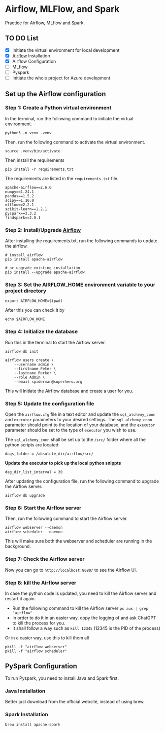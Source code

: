 # Airflow, MLFlow, and Spark
Practice for Airflow, MLflow and Spark.

## TO DO List
- [X] Initiate the virtual environment for local development
- [X] [Airflow](https://airflow.apache.org/docs/apache-airflow/stable/index.html) Installation
- [X] Airflow Configuration
- [ ] MLflow
- [ ] Pyspark
- [ ] Initiate the whole project for Azure development

## Set up the Airflow configuration

### Step 1: Create a Python virtual environment
In the terminal, run the following command to initiate the virtual environment.

```
python3 -m venv .venv 
```

Then, run the following command to activate the virtual environment.

```
source .venv/bin/activate
```

Then install the requirements
```
pip install -r requirements.txt
```

The requirements are listed in the `requirements.txt` file.
```
apache-airflow==2.6.0
numpy==1.24.1
pandas==1.5.2
scipy==1.10.0 
mlflow==2.2.1
scikit-learn==1.2.1
pyspark==3.3.2 
findspark==2.0.1
```

### Step 2: Install/Upgrade [Airflow](https://airflow.apache.org/docs/apache-airflow/stable/index.html)

After installing the requirements.txt, run the following commands to update the airflow.
```
# install airflow
pip install apache-airflow

# or upgrade existing installation
pip install --upgrade apache-airflow
```

### Step 3: Set the AIRFLOW_HOME environment variable to your project directory

```
export AIRFLOW_HOME=$(pwd)
```
After this you can check it by 
```
echo $AIRFLOW_HOME
```

### Step 4: Initialize the database
Run this in the terminal to start the Airflow server.

```
airflow db init

airflow users create \
    --username admin \
    --firstname Peter \
    --lastname Parker \
    --role Admin \
    --email spiderman@superhero.org
```

This will initiate the Airflow database and create a user for you. 

### Step 5: Update the configuration file 

Open the `airflow.cfg` file in a text editor and update the `sql_alchemy_conn` and `executor` parameters to your desired settings. The `sql_alchemy_conn` parameter should point to the location of your database, and the `executor` parameter should be set to the type of `executor` you wish to use.

The `sql_alchemy_conn` shall be set up to the `/src/` folder where all the python scripts are located:
```
dags_folder = /absolute_dir/airflow/src/
```

**Update the executor to pick up the local python snippts**
```
dag_dir_list_interval = 30
```

After updating the configuration file, run the following command to upgrade the Airflow server.
```
airflow db upgrade
```

### Step 6: Start the Airflow server
Then, run the following command to start the Airflow server.
```
airflow webserver --daemon
airflow scheduler --daemon
```
This will make sure both the webserver and scheduler are running in the background.

### Step 7: Check the Airflow server
Now you can go to `http://localhost:8080/` to see the Airflow UI.

### Step 8: kill the Airflow server
In case the python code is updated, you need to kill the Airflow server and restart it again.

- Run the following command to kill the Airflow server ```ps aux | grep "airflow"```
- In order to do it in an easier way, copy the logging of and ask ChatGPT to kill the process for you.
- It shall follow a way such as ```kill 12345``` (12345 is the PID of the process)


Or in a easier way, use this to kill them all
```
pkill -f "airflow webserver"
pkill -f "airflow scheduler"
```

## PySpark Configuration

To run Pyspark, you need to install Java and Spark first.

### Java Installation
Better just download from the official website, instead of using brew.

### Spark Installation

```
brew install apache-spark
```

